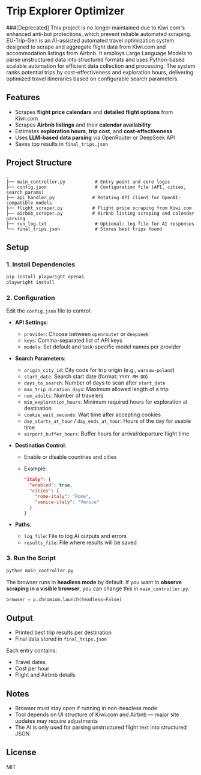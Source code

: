 # Trip Explorer Optimizer
###[Deprecated] This project is no longer maintained due to Kiwi.com's enhanced anti-bot protections, which prevent reliable automated scraping.
EU-Trip-Gen is an AI-assisted automated travel optimization system designed to scrape and aggregate flight data from Kiwi.com and accommodation listings from Airbnb. It employs Large Language Models to parse unstructured data into structured formats and uses Python-based scalable automation for efficient data collection and processing. The system ranks potential trips by cost-effectiveness and exploration hours, delivering optimized travel itineraries based on configurable search parameters.
## Features

* Scrapes **flight price calendars** and **detailed flight options** from Kiwi.com
* Scrapes **Airbnb listings** and their **calendar availability**
* Estimates **exploration hours**, **trip cost**, and **cost-effectiveness**
* Uses **LLM-based data parsing** via OpenRouter or DeepSeek API
* Saves top results in `final_trips.json`

## Project Structure

```
.
├── main_controller.py           # Entry point and core logic
├── config.json                  # Configuration file (API, cities, search params)
├── api_handler.py              # Rotating API client for OpenAI-compatible models
├── flight_scraper.py           # Flight price scraping from Kiwi.com
├── airbnb_scraper.py           # Airbnb listing scraping and calendar parsing
├── run_log.txt                  # Optional: log file for AI responses
└── final_trips.json             # Stores best trips found
```

## Setup

### 1. Install Dependencies

```bash
pip install playwright openai
playwright install
```

### 2. Configuration

Edit the `config.json` file to control:

* **API Settings**:

  * `provider`: Choose between `openrouter` or `deepseek`
  * `keys`: Comma-separated list of API keys
  * `models`: Set default and task-specific model names per provider

* **Search Parameters**:

  * `origin_city_id`: City code for trip origin (e.g., `warsaw-poland`)
  * `start_date`: Search start date (format: `YYYY-MM-DD`)
  * `days_to_search`: Number of days to scan after `start_date`
  * `max_trip_duration_days`: Maximum allowed length of a trip
  * `num_adults`: Number of travelers
  * `min_exploration_hours`: Minimum required hours for exploration at destination
  * `cookie_wait_seconds`: Wait time after accepting cookies
  * `day_starts_at_hour` / `day_ends_at_hour`: Hours of the day for usable time
  * `airport_buffer_hours`: Buffer hours for arrival/departure flight time

* **Destination Control**:

  * Enable or disable countries and cities
  * Example:

    ```json
    "italy": {
      "enabled": true,
      "cities": {
        "rome-italy": "Rome",
        "venice-italy": "Venice"
      }
    }
    ```

* **Paths**:

  * `log_file`: File to log AI outputs and errors
  * `results_file`: File where results will be saved

### 3. Run the Script

```bash
python main_controller.py
```

The browser runs in **headless mode** by default. If you want to **observe scraping in a visible browser**, you can change this in `main_controller.py`:

```python
browser = p.chromium.launch(headless=False)
```

## Output

* Printed best trip results per destination
* Final data stored in `final_trips.json`

Each entry contains:

* Travel dates
* Cost per hour
* Flight and Airbnb details

## Notes

* Browser must stay open if running in non-headless mode
* Tool depends on UI structure of Kiwi.com and Airbnb — major site updates may require adjustments
* The AI is only used for parsing unstructured flight text into structured JSON

## License

MIT
